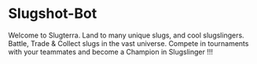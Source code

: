 # Slugshot-Bot
Welcome to Slugterra. Land to many unique slugs, and cool slugslingers. Battle, Trade &amp; Collect slugs in the vast universe. Compete in tournaments with your teammates and become a Champion in Slugslinger !!!
